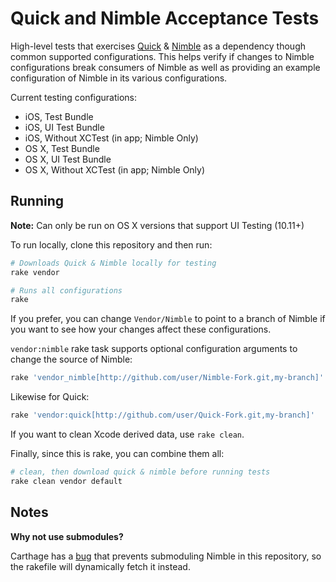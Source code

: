 Quick and Nimble Acceptance Tests
==================================

High-level tests that exercises [Quick](https://github.com/Quick/Nimble) &
[Nimble](https://github.com/Quick/Nimble) as a dependency though common
supported configurations. This helps verify if changes to Nimble configurations
break consumers of Nimble as well as providing an example configuration of
Nimble in its various configurations.

Current testing configurations:

- iOS, Test Bundle
- iOS, UI Test Bundle
- iOS, Without XCTest (in app; Nimble Only)
- OS X, Test Bundle
- OS X, UI Test Bundle
- OS X, Without XCTest (in app; Nimble Only)

Running
-------

**Note:** Can only be run on OS X versions that support UI Testing (10.11+)

To run locally, clone this repository and then run:

```bash
# Downloads Quick & Nimble locally for testing
rake vendor

# Runs all configurations
rake
```

If you prefer, you can change `Vendor/Nimble` to point to a branch of Nimble if
you want to see how your changes affect these configurations.

`vendor:nimble` rake task supports optional configuration arguments to change the source of Nimble:

```bash
rake 'vendor_nimble[http://github.com/user/Nimble-Fork.git,my-branch]'
```

Likewise for Quick:

```bash
rake 'vendor:quick[http://github.com/user/Quick-Fork.git,my-branch]'
```

If you want to clean Xcode derived data, use `rake clean`.

Finally, since this is rake, you can combine them all:

```bash
# clean, then download quick & nimble before running tests
rake clean vendor default
```

Notes
-----

**Why not use submodules?**

Carthage has a [bug](https://github.com/Carthage/Carthage/issues/135) that
prevents submoduling Nimble in this repository, so the rakefile will
dynamically fetch it instead.

